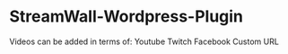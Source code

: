 ﻿# StreamWall-Wordpress-Plugin
 Videos can be added in terms of:
Youtube
Twitch
Facebook
Custom URL

